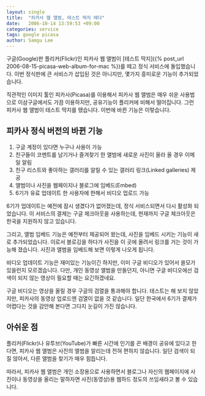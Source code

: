```yaml
---
layout: single
title:  "피카사 웹 앨범, 테스트 딱지 떼다"
date:   2006-10-14 13:59:53 +09:00
categories: service
tags: google picasa
author: Samgu Lee
---
```

구글(Google)판 플리커(Flickr)인 피카사 웹 앨범이 [테스트 딱지]({% post_url 2006-08-15-picasa-web-album-for-mac %})를 떼고 정식 서비스에 돌입했습니다. 이번 정식판에 큰 서비스가 삽입된 것은 아니지만, 몇가지 흥미로운 기능이 추가되었습니다.

직관적인 이미지 툴인 피카사(Picasa)를 이용해서 피카사 웹 앨범은 매우 쉬운 사용법으로 이삼구글에서도 가끔 이용하지만, 공유기능이 플리커에 비해서 떨어집니다. 그런 피카사 웹 앨범이 테스트 딱지를 뗐습니다. 이번에 바뀐 기능은 이렇습니다.

## 피카사 정식 버전의 바뀐 기능

1. 구글 계정이 있다면 누구나 사용이 가능
2. 친구들이 코멘트를 남기거나 즐겨찾기 한 앨범에 새로운 사진이 올라 올 경우 이메일 알림
3. 친구 리스트와 좋아하는 갤러리를 알릴 수 있는 갤러리 링크(Linked galleries) 제공
4. 앨범이나 사진을 웹페이지나 블로그에 임베드(Embed)
5. 6기가 유료 업데이트 한 사용자에 한해서 비디오 업로드 가능

6기가 업데이트는 예전에 잠시 생겼다가 없어졌는데, 정식 서비스되면서 다시 활성화 되었습니다. 이 서비스의 결제는 구글 체크아웃을 사용하는데, 현재까지 구글 체크아웃은 한국을 지원하지 않고 있습니다.

그리고, 앨범 임베드 기능은 예전부터 제공되어 왔는데, 사진을 임베드 시키는 기능이 새로 추가되었습니다. 이로서 블로깅을 하다가 사진을 이 곳에 올려서 링크를 거는 것이 가능해 졌습니다. 사진과 앨범을 임베드해 보면 이렇게 나오게 됩니다.

비디오 업데이트 기능은 재미있는 기능이긴 하지만, 이미 구글 비디오가 있어서 쓸모가 있을런지 모르겠습니다. 다만, 개인 동영상 앨범을 만들던지, 아니면 구글 비디오에선 검색이 되지 않는 영상이 필요할 때는 요긴하겠네요.

구글 비디오는 영상을 올릴 경우 구글의 검열을 통과해야 합니다. 테스트는 해 보지 않았지만, 피카사의 동영상 업로드엔 검열이 없을 것 같습니다. 일단 한국에서 6기가 결제가 어렵다는 것을 감안해 본다면 그다지 눈길이 가진 않습니다.

## 아쉬운 점

플리커(Flickr)나 유투브(YouTube)가 빠른 시간에 인기를 끈 배경이 공유에 있다고 한다면, 피카사 웹 앨범은 사진의 앨범을 알리는데 전혀 편하지 않습니다. 일단 검색이 되질 않아서, 다른 앨범을 찾기가 매우 힘듭니다.

따라서, 피카사 웹 앨범은 개인 소장용으로 사용하면서 블로그나 자신의 웹페이지에 사진이나 동영상을 올리는 말하자면 사진(동영상)용 웹하드 정도의 쓰임새라고 볼 수 있습니다.
